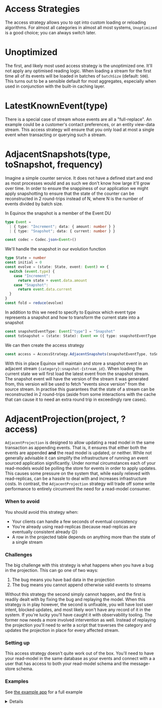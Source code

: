 # Access Strategies

The access strategy allows you to opt into custom loading or reloading
algorithms. For almost all categories in almost all most systems, `Unoptimized`
is a good choice; you can always switch later.

# Unoptimized

The first, and likely most used access strategy is the unoptimized one. It'll
not apply any optimised reading logic. When loading a stream for the first time
all of its events will be loaded in batches of `batchSize` (default: `500`).
This turns out to be a sensible default for most aggregates, especially when
used in conjunction with the built-in caching layer.

# LatestKnownEvent(type)

There is a special case of stream whose events are all a "full-replace". An
example could be a customer's contact preferences, or an entity view-data
stream. This access strategy will ensure that you only load at most a single
event when transacting or querying such a stream.

# AdjacentSnapshots(type, toSnapshot, frequency)

Imagine a simple counter
service. It does not have a defined start and end as most processes would and as
such we don't know how large it'll grow over time. In order to ensure the
snappiness of our application we might apply snapshotting to ensure that the
state of the counter can be reconstructed in 2 round-trips instead of N, where N
is the number of events divided by batch size.

In Equinox the snapshot is a member of the Event DU

```ts
type Event =
  | { type: "Increment"; data: { amount: number } }
  | { type: "Snapshot"; data: { current: number } }

const codec = Codec.json<Event>()
```

We'll handle the snapshot in our evolution function

```ts
type State = number
const initial = 0
const evolve = (state: State, event: Event) => {
  switch (event.type) {
    case "Increment":
      return state + event.data.amount
    case "Snapshot":
      return event.data.current
  }
}
const fold = reduce(evolve)
```

In addition to this we need to specify to Equinox which event type represents a
snapshot and how to transform the current state into a snapshot

```ts
const snapshotEventType: Event["type"] = "Snapshot"
const toSnapshot = (state: State): Event => ({ type: snapshotEventType, data: { current: state } })
```

We can then create the access strategy

```ts
const access = AccessStrategy.AdjacentSnapshots(snapshotEventType, toSnapshot)
```

With this in place Equinox will maintain and store a snapshot event in an
adjacent stream `{category}:snapshot-{stream_id}`. When loading the current
state we will first load the latest event from the snapshot stream. The snapshot
event will have the version of the stream it was generated from, this version
will be used to fetch "events since version" from the source stream. In practise
this guarantees that the state of a stream can be reconstructed in 2 round-trips
(aside from some interactions with the cache that can cause it to need an extra
round trip in exceedingly rare cases).

# AdjacentProjection(project, ?access)

`AdjacentProjection` is designed to allow updating a read model in the same
transaction as appending events. That is, it ensures that either both the events
are appended **and** the read model is updated, or neither. While not generally
advisable it can simplify the infrastructure of running an event sourced
application significantly. Under normal circumstances each of your read-models
would be polling the store for events in order to apply updates. This causes
some pressure on the system that, while easily relieved with read-replicas, can
be a hassle to deal with and increases infrastructure costs. In contrast, the
`AdjacentProjection` strategy will trade off some write performance to entirely
circumvent the need for a read-model consumer.

### When to avoid

You should avoid this strategy when:

- Your clients can handle a few seconds of eventual consistency
- You're already using read-replicas (because read-replicas are eventually
  consistent already 😉)
- A row in the projected table depends on anything more than the state of a
  single stream

### Challenges

The big challenge with this strategy is what happens when you have a bug in the
projection. This can go one of two ways:

1. The bug means you have bad data in the projection
2. The bug means you cannot append otherwise valid events to streams

Without this strategy the second simply cannot happen, and the first is readily
dealt with by fixing the bug and replaying the model. When this strategy is in
play however, the second is unfixable, you will have lost user intent, blocked
updates, and most likely won't have any record of it in the system. If you're
lucky you'll have caught it with observability tooling. The former now needs a
more involved intervention as well. Instead of replaying the projection you'll
need to write a script that traverses the category and updates the projection in
place for every affected stream. 

### Setting up

This access strategy doesn't quite work out of the box. You'll need to have your
read-model in the same database as your events and connect with a a user that
has access to both your read-model schema and the message-store schema.

### Examples

See [the example app](https://github.com/equinox-project/equinox-js/blob/main/apps/example/src/domain/payer.ts) for a full example

<details>
  <title>Example with `pg-projections`</title>

You'll first create your projection

```ts
// PayerReadModel.ts
import { StreamId } from "@equinox-js/core"
import { Pool, Client } from "pg"
import { PayerId } from "../domain/identifiers.js"
import { Payer } from "../domain/index.js"
import { forEntity, Change, createHandler } from "@equinox-js/projection-pg"

type Payer = { id: PayerId; name: string; email: string }

const { Delete, Upsert } = forEntity<Payer, "id">()

export const projection = { table: "payer", id: ["id"] }

type State = { name: string; email: string } | null

function changes(streamId: StreamId, state: State): Change[] {
  const id = Payer.Stream.decodeId(streamId)
  if (!id) return []
  if (!state) return [Delete({ id })]
  return [Upsert({ id, name: state.name, email: state.email })]
}

const handler = createHandler(projection)
export const project = (client: Client, streamId: StreamId, state: State) =>
  handler(client, changes(streamId, state))
```

And then you'd wire up the access strategy when creating the service

```ts
import { AccessStrategy, MessageDbContext, MessageDbCategory } from "@equinox-js/message-db"
import { ICache, CachingStrategy } from "@equinox-js/core"
import * as PayerReadModel from "../read-models/PayerReadModel.js"

class Service {
  // ...

  static create(ctx: MessageDbContext, cache: ICache) {
    const caching = CachingStrategy.Cache(cache)
    const access = AccessStrategy.AdjacentProjection(PayerReadModel.project)
    return MessageDbCategory.create(..., access, caching)
  }
}
```
